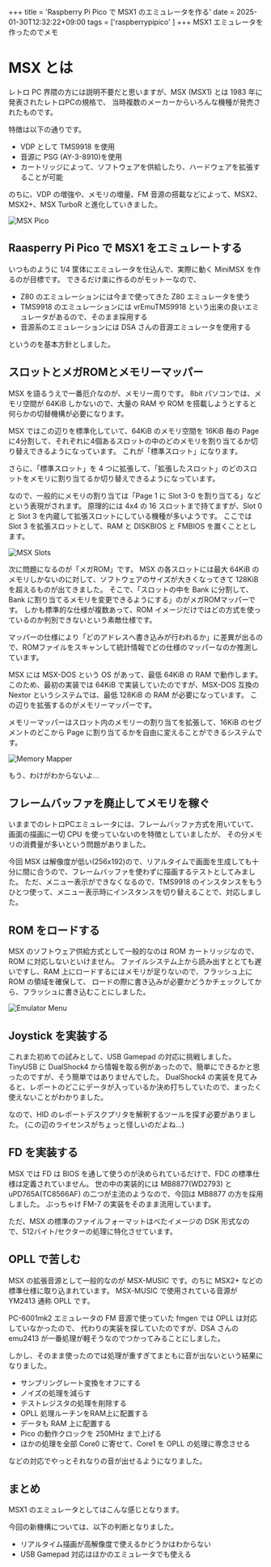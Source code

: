 +++
title = 'Raspberry Pi Pico で MSX1 のエミュレータを作る'
date = 2025-01-30T12:32:22+09:00
tags = ['raspberrypipico' ]
+++
MSX1 エミュレータを作ったのでメモ

# MSX とは

レトロ PC 界隈の方には説明不要だと思いますが、MSX (MSX1) とは 1983 年に発表されたレトロPCの規格で、
当時複数のメーカーからいろんな機種が発売されたものです。

特徴は以下の通りです。

- VDP として TMS9918 を使用
- 音源に PSG (AY-3-8910)を使用
- カートリッジによって、ソフトウェアを供給したり、ハードウェアを拡張することが可能

のちに、VDP の増強や、メモリの増量、FM 音源の搭載などによって、MSX2、MSX2+、MSX TurboR と進化していきました。

![MSX Pico](/images/msxpico02.jpg)

## Raasperry Pi Pico で MSX1 をエミュレートする

いつものように 1/4 筐体にエミュレータを仕込んで、実際に動く MiniMSX を作るのが目標です。
できるだけ楽に作るのがモットーなので、

- Z80 のエミュレーションには今まで使ってきた Z80 エミュレータを使う
- TMS9918 のエミュレーションには vrEmuTMS9918 という出来の良いエミュレータがあるので、そのまま採用する
- 音源系のエミュレーションには DSA さんの音源エミュレータを使用する

というのを基本方針としました。

## スロットとメガROMとメモリーマッパー

MSX を語るうえで一番厄介なのが、メモリー周りです。
8bit パソコンでは、メモリ空間が 64KiB しかないので、大量の RAM や ROM を搭載しようとすると何らかの切替機構が必要になります。

MSX ではこの辺りを標準化していて、64KiB のメモリ空間を 16KiB 毎の Page に4分割して、それぞれに4個あるスロットの中のどのメモリを割り当てるか切り替えできるようになっています。
これが「標準スロット」になります。

さらに、「標準スロット」を 4 つに拡張して、「拡張したスロット」のどのスロットをメモリに割り当てるか切り替えできるようになっています。

なので、一般的にメモリの割り当ては「Page 1 に Slot 3-0 を割り当てる」などという表現がされます。
原理的には 4x4 の 16 スロットまで持てますが、Slot 0 と Slot 3 を内蔵して拡張スロットにしている機種が多いようです。
ここでは Slot 3 を拡張スロットとして、RAM と DISKBIOS と FMBIOS を置くこととします。

![MSX Slots](/images/msxpico01.jpg)

次に問題になるのが「メガROM」です。
MSX の各スロットには最大 64KiB のメモリしかないのに対して、ソフトウェアのサイズが大きくなってきて 128KiB を超えるものが出てきました。
そこで、「スロットの中を Bank に分割して、Bank に割り当てるメモリを変更できるようにする」のがメガROMマッパーです。
しかも標準的な仕様が複数あって、ROM イメージだけではどの方式を使っているのか判別できないという素敵仕様です。

マッパーの仕様により「どのアドレスへ書き込みが行われるか」に差異が出るので、ROMファイルをスキャンして統計情報でどの仕様のマッパーなのか推測しています。


MSX には MSX-DOS という OS があって、最低 64KiB の RAM で動作します。
このため、最初の実装では 64KiB で実装していたのですが、MSX-DOS 互換の Nextor というシステムでは、最低 128KiB の RAM が必要になっています。
この辺りを拡張するのがメモリーマッパーです。

メモリーマッパーはスロット内のメモリーの割り当てを拡張して、16KiB のセグメントのどこから Page に割り当てるかを自由に変えることができるシステムです。

![Memory Mapper](/images/msxpico00.jpg)

もう、わけがわからないよ…

## フレームバッファを廃止してメモリを稼ぐ

いままでのレトロPCエミュレータには、フレームバッファ方式を用いていて、画面の描画に一切 CPU を使っていないのを特徴としていましたが、
その分メモリの消費量が多いという問題がありました。

今回 MSX は解像度が低い(256x192)ので、リアルタイムで画面を生成しても十分に間に合うので、フレームバッファを使わずに描画するテストとしてみました。
ただ、メニュー表示ができなくなるので、TMS9918 のインスタンスをもうひとつ使って、メニュー表示時にインスタンスを切り替えることで、対応しました。

## ROM をロードする

MSX のソフトウェア供給方式として一般的なのは ROM カートリッジなので、ROM に対応しないといけません。
ファイルシステム上から読み出すととても遅いですし、RAM 上にロードするにはメモリが足りないので、フラッシュ上に ROM の領域を確保して、
ロードの際に書き込みが必要かどうかチェックしてから、フラッシュに書き込むことにしました。

![Emulator Menu](/images/msxpico03.jpg)

## Joystick を実装する

これまた初めての試みとして、USB Gamepad の対応に挑戦しました。
TinyUSB に DualShock4 から情報を取る例があったので、簡単にできるかと思ったのですが、そう簡単ではありませんでした。
DualShock4 の実装を見てみると、レポートのどこにデータが入っているか決め打ちしていたので、まったく使えないことがわかりました。

なので、HID のレポートデスクプリタを解釈するツールを探す必要がありました。
(この辺のライセンスがちょっと怪しいのだよね…)

## FD を実装する

MSX では FD は BIOS を通して使うのが決められているだけで、FDC の標準仕様は定義されていません。
世の中の実装的には MB8877(WD2793) と uPD765A(TC8566AF) の二つが主流のようなので、今回は MB8877 の方を採用しました。
ぶっちゃけ FM-7 の実装をそのまま流用しています。

ただ、MSX の標準のファイルフォーマットはべたイメージの DSK 形式なので、512バイト/セクターの処理に特化させています。

## OPLL で苦しむ

MSX の拡張音源として一般的なのが MSX-MUSIC です。のちに MSX2+ などの標準仕様に取り込まれています。
MSX-MUSIC で使用されている音源が　YM2413 通称 OPLL です。

PC-6001mk2 エミュレータの FM 音源で使っていた fmgen では OPLL は対応していなかったので、
代わりの実装を探していたのですが、DSA さんの emu2413 が一番処理が軽そうなのでつかってみることにしました。

しかし、そのまま使ったのでは処理が重すぎてまともに音が出ないという結果になりました。

- サンプリングレート変換をオフにする
- ノイズの処理を減らす
- テストレジスタの処理を削除する
- OPLL 処理ルーチンをRAM上に配置する
- データも RAM 上に配置する
- Pico の動作クロックを 250MHz まで上げる
- ほかの処理を全部 Core0 に寄せて、Core1 を OPLL の処理に専念させる

などの対応でやっとそれなりの音が出せるようになりました。

## まとめ

MSX1 のエミュレータとしてはこんな感じとなります。

今回の新機構については、以下の判断となりました。

- リアルタイム描画が高解像度で使えるかどうかはわからない
- USB Gamepad 対応はほかのエミュレータでも使える